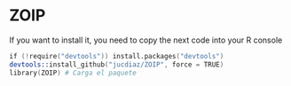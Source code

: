 # ZOIP
If you want to install it, you need to copy the next code into your R console

```s
if (!require("devtools")) install.packages("devtools")
devtools::install_github("jucdiaz/ZOIP", force = TRUE)
library(ZOIP) # Carga el paquete
```
